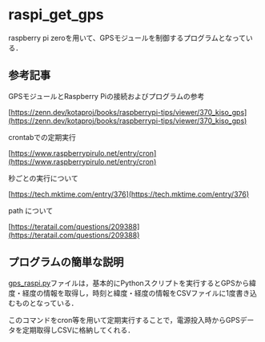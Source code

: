 # raspi_get_gps

raspberry pi zeroを用いて、GPSモジュールを制御するプログラムとなっている．

## 参考記事

GPSモジュールとRaspberry Piの接続およびプログラムの参考

[https://zenn.dev/kotaproj/books/raspberrypi-tips/viewer/370_kiso_gps](https://zenn.dev/kotaproj/books/raspberrypi-tips/viewer/370_kiso_gps)

crontabでの定期実行

[https://www.raspberrypirulo.net/entry/cron](https://www.raspberrypirulo.net/entry/cron)

秒ごとの実行について

[https://tech.mktime.com/entry/376](https://tech.mktime.com/entry/376)

path について

[https://teratail.com/questions/209388](https://teratail.com/questions/209388)


## プログラムの簡単な説明

[gps_raspi.py](./gps_raspi.py)ファイルは，基本的にPythonスクリプトを実行するとGPSから緯度・経度の情報を取得し，時刻と緯度・経度の情報をCSVファイルに1度書き込むものとなっている．

このコマンドをcron等を用いて定期実行することで，電源投入時からGPSデータを定期取得しCSVに格納してくれる．
